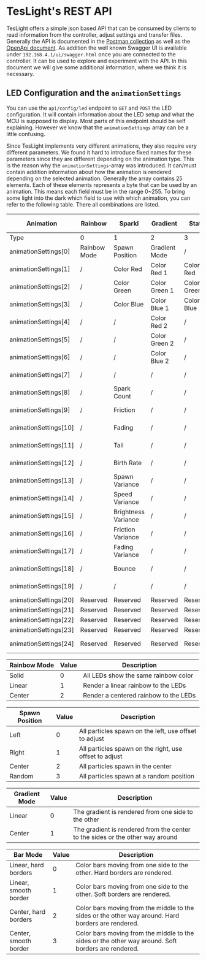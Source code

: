 # TesLight's REST API

TesLight offers a simple json based API that can be consumed by clients to read information from the controller, adjust settings and transfer files.
Generally the API is documented in the [Postman collection](TesLight%20API.postman_collection.json) as well as the [OpenApi document](OpenApi.yaml).
As addition the well known Swagger UI is available under `192.168.4.1/ui/swagger.html` once you are connected to the controller.
It can be used to explore and experiment with the API.
In this document we will give some additional information, where we think it is necessary.

## LED Configuration and the `animationSettings`

You can use the `api/config/led` endpoint to `GET` and `POST` the LED configuration.
It will contain information about the LED setup and what the MCU is supposed to display.
Most parts of this endpoint should be self explaining.
However we know that the `animationSettings` array can be a little confusing.

Since TesLight implements very different animations, they also require very different parameters.
We found it hard to introduce fixed names for these parameters since they are different depending on the animation type.
This is the reason why the `animationSettings`-array was introduced.
It can/must contain addition information about how the animation is rendered depending on the selected animation.
Generally the array contains 25 elements.
Each of these elements represents a byte that can be used by an animation.
This means each field must be in the range 0~255.
To bring some light into the dark which field to use with which animation, you can refer to the following table.
There all combinations are listed.

| Animation             | Rainbow      | Sparkl              | Gradient      | Static      | Color Bar     | Rainbow Motion | Gradient Motion | FSEQ          |
| --------------------- | ------------ | ------------------- | ------------- | ----------- | ------------- | -------------- | --------------- | ------------- |
| Type                  | 0            | 1                   | 2             | 3           | 4             | 5              | 6               | 255           |
| animationSettings[0]  | Rainbow Mode | Spawn Position      | Gradient Mode | /           | Bar Mode      | Rainbow Mode   | Gradient Mode   | Don't change  |
| animationSettings[1]  | /            | Color Red           | Color Red 1   | Color Red   | Color Red 1   | /              | Color Red 1     | Don't change  |
| animationSettings[2]  | /            | Color Green         | Color Green 1 | Color Green | Color Green 1 | /              | Color Green 1   | Don't change  |
| animationSettings[3]  | /            | Color Blue          | Color Blue 1  | Color Blue  | Color Blue 1  | /              | Color Blue 1    | Don't change  |
| animationSettings[4]  | /            | /                   | Color Red 2   | /           | Color Red 2   | /              | Color Red 2     | Don't change  |
| animationSettings[5]  | /            | /                   | Color Green 2 | /           | Color Green 2 | /              | Color Green 2   | Don't change  |
| animationSettings[6]  | /            | /                   | Color Blue 2  | /           | Color Blue 2  | /              | Color Blue 2    | Don't change  |
| animationSettings[7]  | /            | /                   | /             | /           | /             | Sensor Value   | Sensor Value    | Don't change  |
| animationSettings[8]  | /            | Spark Count         | /             | /           | /             | /              | /               | Don't change  |
| animationSettings[9]  | /            | Friction            | /             | /           | /             | /              | /               | Don't change  |
| animationSettings[10] | /            | Fading              | /             | /           | /             | /              | /               | Don't change  |
| animationSettings[11] | /            | Tail                | /             | /           | /             | /              | /               | Don't change  |
| animationSettings[12] | /            | Birth Rate          | /             | /           | /             | /              | /               | Don't change  |
| animationSettings[13] | /            | Spawn Variance      | /             | /           | /             | /              | /               | Don't change  |
| animationSettings[14] | /            | Speed Variance      | /             | /           | /             | /              | /               | Don't change  |
| animationSettings[15] | /            | Brightness Variance | /             | /           | /             | /              | /               | Don't change  |
| animationSettings[16] | /            | Friction Variance   | /             | /           | /             | /              | /               | Don't change  |
| animationSettings[17] | /            | Fading Variance     | /             | /           | /             | /              | /               | Don't change  |
| animationSettings[18] | /            | Bounce              | /             | /           | /             | /              | /               | Don't change  |
| animationSettings[19] | /            | /                   | /             | /           | /             | /              | /               | Don't change  |
| animationSettings[20] | Reserved     | Reserved            | Reserved      | Reserved    | Reserved      | Reserved       | Reserved        | File ID       |
| animationSettings[21] | Reserved     | Reserved            | Reserved      | Reserved    | Reserved      | Reserved       | Reserved        | File ID       |
| animationSettings[22] | Reserved     | Reserved            | Reserved      | Reserved    | Reserved      | Reserved       | Reserved        | File ID       |
| animationSettings[23] | Reserved     | Reserved            | Reserved      | Reserved    | Reserved      | Reserved       | Reserved        | File ID       |
| animationSettings[24] | Reserved     | Reserved            | Reserved      | Reserved    | Reserved      | Reserved       | Reserved        | Previous type |

| Rainbow Mode | Value | Description                           |
| ------------ | ----- | ------------------------------------- |
| Solid        | 0     | All LEDs show the same rainbow color  |
| Linear       | 1     | Render a linear rainbow to the LEDs   |
| Center       | 2     | Render a centered rainbow to the LEDs |

| Spawn Position | Value | Description                                            |
| -------------- | ----- | ------------------------------------------------------ |
| Left           | 0     | All particles spawn on the left, use offset to adjust  |
| Right          | 1     | All particles spawn on the right, use offset to adjust |
| Center         | 2     | All particles spawn in the center                      |
| Random         | 3     | All particles spawn at a random position               |

| Gradient Mode | Value | Description                                                                   |
| ------------- | ----- | ----------------------------------------------------------------------------- |
| Linear        | 0     | The gradient is rendered from one side to the other                           |
| Center        | 1     | The gradient is rendered from the center to the sides or the other way around |

| Bar Mode              | Value | Description                                                                                        |
| --------------------- | ----- | -------------------------------------------------------------------------------------------------- |
| Linear, hard borders  | 0     | Color bars moving from one side to the other. Hard borders are rendered.                           |
| Linear, smooth border | 1     | Color bars moving from one side to the other. Soft borders are rendered.                           |
| Center, hard borders  | 2     | Color bars moving from the middle to the sides or the other way around. Hard borders are rendered. |
| Center, smooth border | 3     | Color bars moving from the middle to the sides or the other way around. Soft borders are rendered. |
